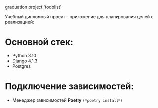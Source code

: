 graduation project 'todolist'

Учебный дипломный проект - приложение для планирования целей с реализацией:

# Основной стек:

* Python 3.10
* Django 4.1.3
* Postgres

# Подключение зависимостей:
* Менеджер зависимостей **Poetry** `(*poetry install*)`
